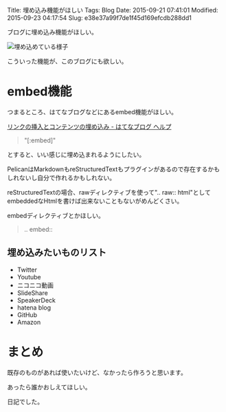 Title: 埋め込み機能がほしい
Tags: Blog
Date: 2015-09-21 07:41:01
Modified: 2015-09-23 04:17:54
Slug: e38e37a99f7de1f45d169efcdb288dd1

ブログに埋め込み機能がほしい。

![埋め込めている様子](https://i.gyazo.com/9bd59a65ff4d7cdb97bd17c948db7c23.png)

こういった機能が、このブログにも欲しい。

# embed機能

つまるところ、はてなブログなどにあるembed機能がほしい。

[リンクの挿入とコンテンツの埋め込み - はてなブログ ヘルプ](http://help.hatenablog.com/entry/editor/advlink "リンクの挿入とコンテンツの埋め込み - はてなブログ ヘルプ")

> "[<URL>:embed]"

とすると、いい感じに埋め込まれるようにしたい。

PelicanはMarkdownもreStructuredTextもプラグインがあるので存在するかもしれないし自分で作れるかもしれない。

reStructuredTextの場合、rawディレクティブを使って".. raw:: html"としてembeddedなHtmlを書けば出来ないこともないがめんどくさい。

embedディレクティブとかほしい。

> .. embed:: <URL>

## 埋め込みたいものリスト

* Twitter
* Youtube
* ニコニコ動画
* SlideShare
* SpeakerDeck
* hatena blog
* GitHub
* Amazon

# まとめ

既存のものがあれば使いたいけど、なかったら作ろうと思います。

あったら誰かおしえてほしい。

日記でした。